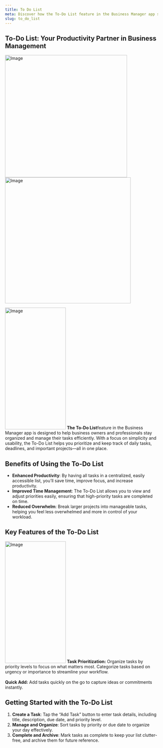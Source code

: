 ```yaml
---
title: To Do List
meta: Discover how the To-Do List feature in the Business Manager app streamlines task management, boosts productivity, and keeps you organized.
slug: to_do_list
---
```


## To-Do List: Your Productivity Partner in Business Management

<img width="402" alt="Image" src= />

<img width="414" alt="Image" src= />
<p class="responsive-container">
 <img alt="Image" src="https://github.com/user-attachments/assets/a84bd317-a906-40e9-a590-a39ef91fdac8" width="200" height="400"/>
 <span class="responsive-text">
<strong>The To-Do List</strong>feature in the Business Manager app is designed to help business owners and professionals stay organized and manage their tasks efficiently. With a focus on simplicity and usability, the To-Do List helps you prioritize and keep track of daily tasks, deadlines, and important projects—all in one place.
  </span>
</p>

## Benefits of Using the To-Do List

- **Enhanced Productivity**: By having all tasks in a centralized, easily accessible list, you’ll save time, improve focus, and increase productivity.
- **Improved Time Management**: The To-Do List allows you to view and adjust priorities easily, ensuring that high-priority tasks are completed on time.
- **Reduced Overwhelm**: Break larger projects into manageable tasks, helping you feel less overwhelmed and more in control of your workload.

## Key Features of the To-Do List

<p class="responsive-container">
  <img alt="Image" src="https://github.com/user-attachments/assets/61bcd2b0-07d8-4d00-a1b2-875869b73f01" width="200" height="400"/>
  <span class="responsive-text">
    <strong>Task Prioritization:</strong> Organize tasks by priority levels to focus on what matters most. Categorize tasks based on urgency or importance to streamline your workflow. <br><br>
    <strong>Quick Add:</strong> Add tasks quickly on the go to capture ideas or commitments instantly.
  </span>
</p>

## Getting Started with the To-Do List

1. **Create a Task**: Tap the “Add Task” button to enter task details, including title, description, due date, and priority level.
2. **Manage and Organize**: Sort tasks by priority or due date to organize your day effectively.
3. **Complete and Archive**: Mark tasks as complete to keep your list clutter-free, and archive them for future reference.
